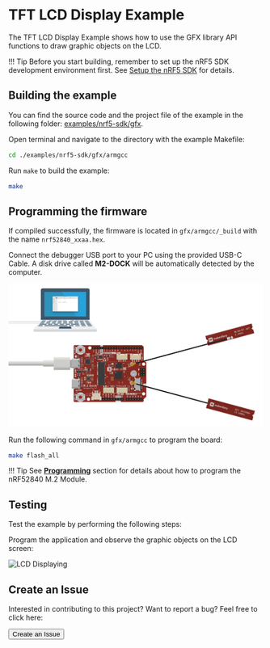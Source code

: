 # TFT LCD Display Example

The TFT LCD Display Example shows how to use the GFX library API functions to draw graphic objects on the LCD.

!!! Tip
	Before you start building, remember to set up the nRF5 SDK development environment first. See [Setup the nRF5 SDK](../setup.md) for details.

## Building the example

You can find the source code and the project file of the example in the following folder: [examples/nrf5-sdk/gfx](https://github.com/makerdiary/nrf52840-m2-devkit/tree/master/examples/nrf5-sdk/gfx).

Open terminal and navigate to the directory with the example Makefile:

``` sh
cd ./examples/nrf5-sdk/gfx/armgcc
```

Run `make` to build the example:

``` sh
make
```

## Programming the firmware

If compiled successfully, the firmware is located in `gfx/armgcc/_build` with the name `nrf52840_xxaa.hex`.

Connect the debugger USB port to your PC using the provided USB-C Cable. A disk drive called **M2-DOCK** will be automatically detected by the computer.

![](../assets/images/programming-firmware.png)

Run the following command in `gfx/armgcc` to program the board:

``` sh
make flash_all
```

!!! Tip
	See **[Programming](../../programming.md)** section for details about how to program the nRF52840 M.2 Module.

## Testing

Test the example by performing the following steps:

Program the application and observe the graphic objects on the LCD screen:

![LCD Displaying]()

## Create an Issue

Interested in contributing to this project? Want to report a bug? Feel free to click here:

<a href="https://github.com/makerdiary/nrf52840-m2-devkit/issues/new?title=nRF5%20SDK-TFT%20LCD:%20%3Ctitle%3E"><button data-md-color-primary="red-bud"><i class="fa fa-github"></i> Create an Issue</button></a>

